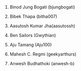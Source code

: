 1. Binod Jung Bogati (bjungbogati)

2. Bibek Thapa (bitha007)

3. Aasutosh Kumar Jha(aasutossh)

4. Ben Sailors (Gwythian)

5. Aju Tamang (Aju100)

6. Mahesh C. Regmi (geekyarthurs)

7. Anwesh Budhathoki (anwesh-b)
